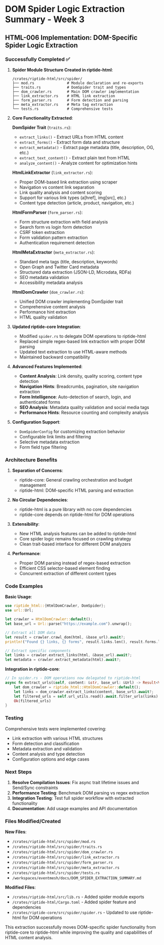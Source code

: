 # DOM Spider Logic Extraction Summary - Week 3

## HTML-006 Implementation: DOM-Specific Spider Logic Extraction

### Successfully Completed ✅

1. **Spider Module Structure Created in riptide-html**:
   ```
   /crates/riptide-html/src/spider/
   ├── mod.rs               # Module declaration and re-exports
   ├── traits.rs            # DomSpider trait and types
   ├── dom_crawler.rs       # Main DOM crawler implementation
   ├── link_extractor.rs    # HTML link extraction
   ├── form_parser.rs       # Form detection and parsing
   ├── meta_extractor.rs    # Meta tag extraction
   └── tests.rs             # Comprehensive tests
   ```

2. **Core Functionality Extracted**:

   **DomSpider Trait** (`traits.rs`):
   - `extract_links()` - Extract URLs from HTML content
   - `extract_forms()` - Extract form data and structure
   - `extract_metadata()` - Extract page metadata (title, description, OG, etc.)
   - `extract_text_content()` - Extract plain text from HTML
   - `analyze_content()` - Analyze content for optimization hints

   **HtmlLinkExtractor** (`link_extractor.rs`):
   - Proper DOM-based link extraction using scraper
   - Navigation vs content link separation
   - Link quality analysis and content scoring
   - Support for various link types (a[href], img[src], etc.)
   - Content type detection (article, product, navigation, etc.)

   **HtmlFormParser** (`form_parser.rs`):
   - Form structure extraction with field analysis
   - Search form vs login form detection
   - CSRF token extraction
   - Form validation pattern extraction
   - Authentication requirement detection

   **HtmlMetaExtractor** (`meta_extractor.rs`):
   - Standard meta tags (title, description, keywords)
   - Open Graph and Twitter Card metadata
   - Structured data extraction (JSON-LD, Microdata, RDFa)
   - SEO metadata validation
   - Accessibility metadata analysis

   **HtmlDomCrawler** (`dom_crawler.rs`):
   - Unified DOM crawler implementing DomSpider trait
   - Comprehensive content analysis
   - Performance hint extraction
   - HTML quality validation

3. **Updated riptide-core Integration**:
   - Modified `spider.rs` to delegate DOM operations to riptide-html
   - Replaced simple regex-based link extraction with proper DOM parsing
   - Updated text extraction to use HTML-aware methods
   - Maintained backward compatibility

4. **Advanced Features Implemented**:
   - **Content Analysis**: Link density, quality scoring, content type detection
   - **Navigation Hints**: Breadcrumbs, pagination, site navigation extraction
   - **Form Intelligence**: Auto-detection of search, login, and authenticated forms
   - **SEO Analysis**: Metadata quality validation and social media tags
   - **Performance Hints**: Resource counting and complexity analysis

5. **Configuration Support**:
   - `DomSpiderConfig` for customizing extraction behavior
   - Configurable link limits and filtering
   - Selective metadata extraction
   - Form field type filtering

### Architecture Benefits

1. **Separation of Concerns**:
   - riptide-core: General crawling orchestration and budget management
   - riptide-html: DOM-specific HTML parsing and extraction

2. **No Circular Dependencies**:
   - riptide-html is a pure library with no core dependencies
   - riptide-core depends on riptide-html for DOM operations

3. **Extensibility**:
   - New HTML analysis features can be added to riptide-html
   - Core spider logic remains focused on crawling strategy
   - Clean trait-based interface for different DOM analyzers

4. **Performance**:
   - Proper DOM parsing instead of regex-based extraction
   - Efficient CSS selector-based element finding
   - Concurrent extraction of different content types

### Code Examples

**Basic Usage**:
```rust
use riptide_html::{HtmlDomCrawler, DomSpider};
use url::Url;

let crawler = HtmlDomCrawler::default();
let base_url = Url::parse("https://example.com").unwrap();

// Extract all DOM data
let result = crawler.crawl_dom(html, &base_url).await?;
println!("Found {} links, {} forms", result.links.len(), result.forms.len());

// Extract specific components
let links = crawler.extract_links(html, &base_url).await?;
let metadata = crawler.extract_metadata(html).await?;
```

**Integration in riptide-core**:
```rust
// In spider.rs - DOM operations now delegated to riptide-html
async fn extract_urls(&self, content: &str, base_url: &Url) -> Result<Vec<Url>> {
    let dom_crawler = riptide_html::HtmlDomCrawler::default();
    let links = dom_crawler.extract_links(content, base_url).await?;
    let filtered_urls = self.url_utils.read().await.filter_urls(links).await?;
    Ok(filtered_urls)
}
```

### Testing

Comprehensive tests were implemented covering:
- Link extraction with various HTML structures
- Form detection and classification
- Metadata extraction and validation
- Content analysis and type detection
- Configuration options and edge cases

### Next Steps

1. **Resolve Compilation Issues**: Fix async trait lifetime issues and Send/Sync constraints
2. **Performance Testing**: Benchmark DOM parsing vs regex extraction
3. **Integration Testing**: Test full spider workflow with extracted functionality
4. **Documentation**: Add usage examples and API documentation

### Files Modified/Created

**New Files**:
- `/crates/riptide-html/src/spider/mod.rs`
- `/crates/riptide-html/src/spider/traits.rs`
- `/crates/riptide-html/src/spider/dom_crawler.rs`
- `/crates/riptide-html/src/spider/link_extractor.rs`
- `/crates/riptide-html/src/spider/form_parser.rs`
- `/crates/riptide-html/src/spider/meta_extractor.rs`
- `/crates/riptide-html/src/spider/tests.rs`
- `/workspaces/eventmesh/docs/DOM_SPIDER_EXTRACTION_SUMMARY.md`

**Modified Files**:
- `/crates/riptide-html/src/lib.rs` - Added spider module exports
- `/crates/riptide-html/Cargo.toml` - Added spider feature and dependencies
- `/crates/riptide-core/src/spider/spider.rs` - Updated to use riptide-html for DOM operations

This extraction successfully moves DOM-specific spider functionality from riptide-core to riptide-html while improving the quality and capabilities of HTML content analysis.